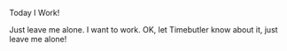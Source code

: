 Today I Work!

Just leave me alone. I want to work. OK, let Timebutler know about it, just leave me alone!

